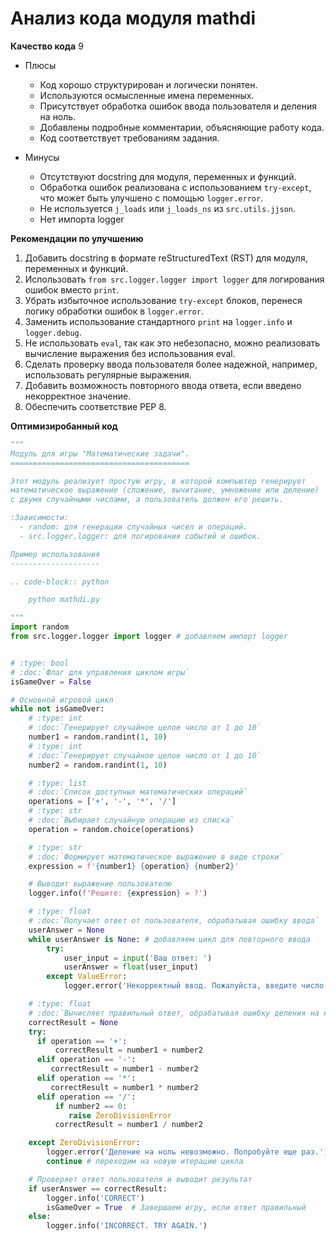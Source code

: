 # Анализ кода модуля mathdi

**Качество кода**
9
-  Плюсы
    - Код хорошо структурирован и логически понятен.
    - Используются осмысленные имена переменных.
    - Присутствует обработка ошибок ввода пользователя и деления на ноль.
    - Добавлены подробные комментарии, объясняющие работу кода.
    - Код соответствует требованиям задания.

-  Минусы
    - Отсутствуют docstring для модуля, переменных и функций.
    - Обработка ошибок реализована с использованием `try-except`, что может быть улучшено с помощью `logger.error`.
    - Не используется `j_loads` или `j_loads_ns` из `src.utils.jjson`.
    - Нет импорта logger

**Рекомендации по улучшению**

1. Добавить docstring в формате reStructuredText (RST) для модуля, переменных и функций.
2. Использовать `from src.logger.logger import logger` для логирования ошибок вместо `print`.
3. Убрать избыточное использование `try-except` блоков, перенеся логику обработки ошибок в `logger.error`.
4. Заменить использование стандартного `print` на `logger.info` и `logger.debug`.
5. Не использовать `eval`, так как это небезопасно, можно реализовать вычисление выражения без использования eval.
6. Сделать проверку ввода пользователя более надежной, например, использовать регулярные выражения.
7. Добавить возможность повторного ввода ответа, если введено некорректное значение.
8.  Обеспечить соответствие PEP 8.

**Оптимизиробанный код**

```python
"""
Модуль для игры "Математические задачи".
========================================

Этот модуль реализует простую игру, в которой компьютер генерирует
математическое выражение (сложение, вычитание, умножение или деление)
с двумя случайными числами, а пользователь должен его решить.

:Зависимости:
  - random: для генерации случайных чисел и операций.
  - src.logger.logger: для логирования событий и ошибок.

Пример использования
--------------------

.. code-block:: python

    python mathdi.py

"""
import random
from src.logger.logger import logger # добавляем импорт logger


# :type: bool
# :doc:`Флаг для управления циклом игры`
isGameOver = False

# Основной игровой цикл
while not isGameOver:
    # :type: int
    # :doc:`Генерирует случайное целое число от 1 до 10`
    number1 = random.randint(1, 10)
    # :type: int
    # :doc:`Генерирует случайное целое число от 1 до 10`
    number2 = random.randint(1, 10)

    # :type: list
    # :doc:`Список доступных математических операций`
    operations = ['+', '-', '*', '/']
    # :type: str
    # :doc:`Выбирает случайную операцию из списка`
    operation = random.choice(operations)

    # :type: str
    # :doc:`Формирует математическое выражение в виде строки`
    expression = f'{number1} {operation} {number2}'

    # Выводит выражение пользователю
    logger.info(f'Решите: {expression} = ?')

    # :type: float
    # :doc:`Получает ответ от пользователя, обрабатывая ошибку ввода`
    userAnswer = None
    while userAnswer is None: # добавляем цикл для повторного ввода
        try:
            user_input = input('Ваш ответ: ')
            userAnswer = float(user_input)
        except ValueError:
            logger.error('Некорректный ввод. Пожалуйста, введите число.')

    # :type: float
    # :doc:`Вычисляет правильный ответ, обрабатывая ошибку деления на ноль`
    correctResult = None
    try:
      if operation == '+':
          correctResult = number1 + number2
      elif operation == '-':
         correctResult = number1 - number2
      elif operation == '*':
         correctResult = number1 * number2
      elif operation == '/':
          if number2 == 0:
             raise ZeroDivisionError
          correctResult = number1 / number2

    except ZeroDivisionError:
        logger.error('Деление на ноль невозможно. Попробуйте еще раз.')
        continue # переходим на новую итерацию цикла

    # Проверяет ответ пользователя и выводит результат
    if userAnswer == correctResult:
        logger.info('CORRECT')
        isGameOver = True  # Завершаем игру, если ответ правильный
    else:
        logger.info('INCORRECT. TRY AGAIN.')

```